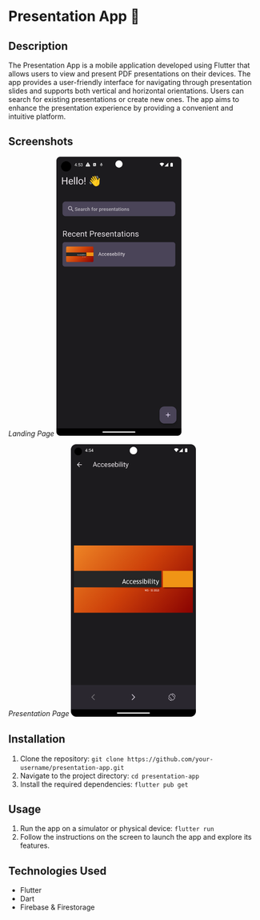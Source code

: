 # Presentation App 👀

## Description
The Presentation App is a mobile application developed using Flutter that allows users to view and present PDF presentations on their devices. The app provides a user-friendly interface for navigating through presentation slides and supports both vertical and horizontal orientations. Users can search for existing presentations or create new ones. The app aims to enhance the presentation experience by providing a convenient and intuitive platform.

## Screenshots

*Landing Page*
<img src="/docs/screenshots/landingpage.png" alt="Landing Page" width="250px">

*Presentation Page*
<img src="/docs/screenshots/presentationpage.png" alt="Presentation Page" width="250px">


## Installation
1. Clone the repository: `git clone https://github.com/your-username/presentation-app.git`
2. Navigate to the project directory: `cd presentation-app`
3. Install the required dependencies: `flutter pub get`

## Usage
1. Run the app on a simulator or physical device: `flutter run`
2. Follow the instructions on the screen to launch the app and explore its features.

## Technologies Used
- Flutter
- Dart
- Firebase & Firestorage
